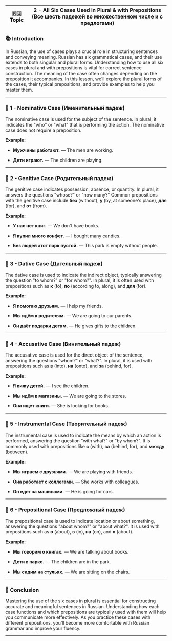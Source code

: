 
|🇷🇺 Topic|2 - All Six Cases Used in Plural & with Prepositions (Все шесть падежей во множественном числе и с предлогами)|
|---|---|

### 📚 Introduction

In Russian, the use of cases plays a crucial role in structuring sentences and conveying meaning. Russian has six grammatical cases, and their use extends to both singular and plural forms. Understanding how to use all six cases in plural and with prepositions is vital for correct sentence construction. The meaning of the case often changes depending on the preposition it accompanies. In this lesson, we’ll explore the plural forms of the cases, their typical prepositions, and provide examples to help you master them.

---

### 🔑 1 - Nominative Case (Именительный падеж)

The nominative case is used for the subject of the sentence. In plural, it indicates the "who" or "what" that is performing the action. The nominative case does not require a preposition.

**Example:**

- **Мужчины работают.** — The men are working.
    
- **Дети играют.** — The children are playing.
    

---

### 🧪 2 - Genitive Case (Родительный падеж)

The genitive case indicates possession, absence, or quantity. In plural, it answers the questions "whose?" or "how many?" Common prepositions with the genitive case include **без** (without), **у** (by, at someone's place), **для** (for), and **от** (from).

**Example:**

- **У нас нет книг.** — We don't have books.
    
- **Я купил много конфет.** — I bought many candies.
    
- **Без людей этот парк пустой.** — This park is empty without people.
    

---

### 🧠 3 - Dative Case (Дательный падеж)

The dative case is used to indicate the indirect object, typically answering the question "to whom?" or "for whom?". In plural, it is often used with prepositions such as **к** (to), **по** (according to, along), and **для** (for).

**Example:**

- **Я помогаю друзьям.** — I help my friends.
    
- **Мы идём к родителям.** — We are going to our parents.
    
- **Он даёт подарки детям.** — He gives gifts to the children.
    

---

### 🔗 4 - Accusative Case (Винительный падеж)

The accusative case is used for the direct object of the sentence, answering the questions "whom?" or "what?". In plural, it is used with prepositions such as **в** (into), **на** (onto), and **за** (behind, for).

**Example:**

- **Я вижу детей.** — I see the children.
    
- **Мы идём в магазины.** — We are going to the stores.
    
- **Она ищет книги.** — She is looking for books.
    

---

### 🧪 5 - Instrumental Case (Творительный падеж)

The instrumental case is used to indicate the means by which an action is performed, answering the question "with what?" or "by whom?". It is commonly used with prepositions like **с** (with), **за** (behind, for), and **между** (between).

**Example:**

- **Мы играем с друзьями.** — We are playing with friends.
    
- **Она работает с коллегами.** — She works with colleagues.
    
- **Он едет за машинами.** — He is going for cars.
    

---

### 🧠 6 - Prepositional Case (Предложный падеж)

The prepositional case is used to indicate location or about something, answering the questions "about whom?" or "about what?". It is used with prepositions such as **о** (about), **в** (in), **на** (on), and **о** (about).

**Example:**

- **Мы говорим о книгах.** — We are talking about books.
    
- **Дети в парке.** — The children are in the park.
    
- **Мы сидим на стульях.** — We are sitting on the chairs.
    

---

### 🎯 Conclusion

Mastering the use of the six cases in plural is essential for constructing accurate and meaningful sentences in Russian. Understanding how each case functions and which prepositions are typically used with them will help you communicate more effectively. As you practice these cases with different prepositions, you’ll become more comfortable with Russian grammar and improve your fluency.

---
